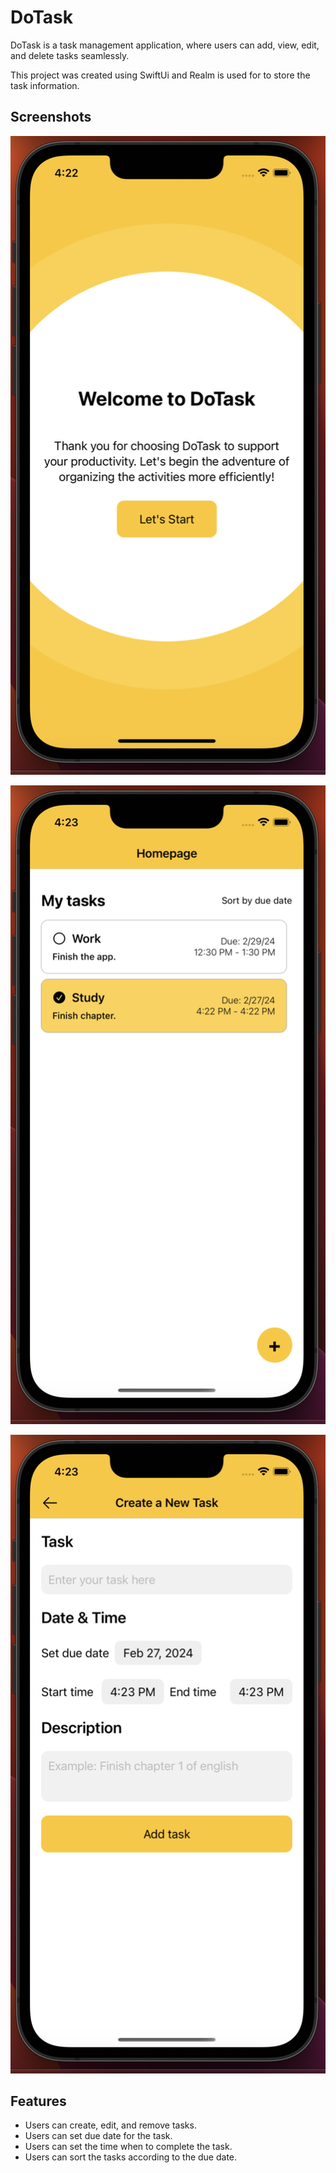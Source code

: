 # DoTask

DoTask is a task management application, where users can add, view, edit, and delete tasks seamlessly.

This project was created using SwiftUi and Realm is used for to store the task information.

## Screenshots

![App Screenshot](https://github.com/nishi2803/DoTask/blob/main/Screenshots/home.png?raw="true")

![App Screenshot](https://github.com/nishi2803/DoTask/blob/main/Screenshots/viewTask.png?raw="true")

![App Screenshot](https://github.com/nishi2803/DoTask/blob/main/Screenshots/createTask.png?raw="true")




## Features
- Users can create, edit, and remove tasks.
- Users can set due date for the task.
- Users can set the time when to complete the task.
- Users can sort the tasks according to the due date.
